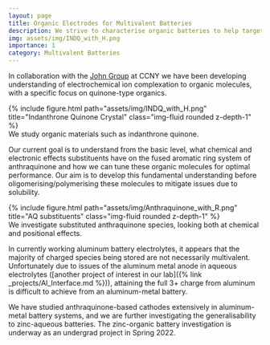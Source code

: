 ```yaml
---
layout: page
title: Organic Electrodes for Multivalent Batteries
description: We strive to characterise organic batteries to help target optimal structures for high performing electrodes in different battery chemistries.
img: assets/img/INDQ_with_H.png
importance: 1
category: Multivalent Batteries
---
```


In collaboration with the [John Group](http://gjohn.ccny.cuny.edu) at CCNY we have been developing understanding of electrochemical ion complexation to organic molecules, with a specific focus on quinone-type organics.

<div class="row justify-content-sm-center">
    <div class="col-sm-8 mt-3 mt-md-0">
        {% include figure.html path="assets/img/INDQ_with_H.png" title="Indanthrone Quinone Crystal" class="img-fluid rounded z-depth-1" %}
    </div>
</div>
<div class="caption">
    We study organic materials such as indanthrone quinone.
</div>

Our current goal is to understand from the basic level, what chemical and electronic effects substituents have on the fused aromatic ring system of anthraquinone and how we can tune these organic molecules for optimal performance. Our aim is to develop this fundamental understanding before oligomerising/polymerising these molecules to mitigate issues due to solubility.

<div class="row justify-content-sm-center">
    <div class="col-sm-4 mt-3 mt-md-0">
        {% include figure.html path="assets/img/Anthraquinone_with_R.png" title="AQ substituents" class="img-fluid rounded z-depth-1" %}
    </div>
</div>
<div class="caption">
    We investigate substituted anthraquinone species, looking both at chemical and positional effects.
</div>

In currently working aluminum battery electrolytes, it appears that the majority of charged species being stored are not necessarily multivalent. Unfortunately due to issues of the aluminum metal anode in aqueous electrolytes ([another project of interest in our lab]({% link _projects/Al_Interface.md %})), attaining the full 3+ charge from aluminum is difficult to achieve from an aluminum-metal battery.

We have studied anthraquinone-based cathodes extensively in aluminum-metal battery systems, and we are further investigating the generalisability to zinc-aqueous batteries.
The zinc-organic battery investigation is underway as an undergrad project in Spring 2022.

